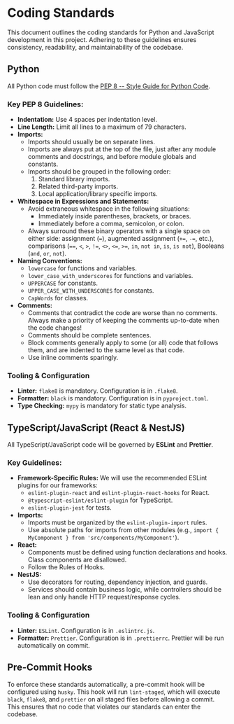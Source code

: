 # Coding Standards

This document outlines the coding standards for Python and JavaScript development in this project. Adhering to these guidelines ensures consistency, readability, and maintainability of the codebase.

## Python

All Python code must follow the [PEP 8 -- Style Guide for Python Code](https://www.python.org/dev/peps/pep-0008/).

### Key PEP 8 Guidelines:

*   **Indentation:** Use 4 spaces per indentation level.
*   **Line Length:** Limit all lines to a maximum of 79 characters.
*   **Imports:**
    *   Imports should usually be on separate lines.
    *   Imports are always put at the top of the file, just after any module comments and docstrings, and before module globals and constants.
    *   Imports should be grouped in the following order:
        1.  Standard library imports.
        2.  Related third-party imports.
        3.  Local application/library specific imports.
*   **Whitespace in Expressions and Statements:**
    *   Avoid extraneous whitespace in the following situations:
        *   Immediately inside parentheses, brackets, or braces.
        *   Immediately before a comma, semicolon, or colon.
    *   Always surround these binary operators with a single space on either side: assignment (`=`), augmented assignment (`+=`, `-=`, etc.), comparisons (`==`, `<`, `>`, `!=`, `<>`, `<=`, `>=`, `in`, `not in`, `is`, `is not`), Booleans (`and`, `or`, `not`).
*   **Naming Conventions:**
    *   `lowercase` for functions and variables.
    *   `lower_case_with_underscores` for functions and variables.
    *   `UPPERCASE` for constants.
    *   `UPPER_CASE_WITH_UNDERSCORES` for constants.
    *   `CapWords` for classes.
*   **Comments:**
    *   Comments that contradict the code are worse than no comments. Always make a priority of keeping the comments up-to-date when the code changes!
    *   Comments should be complete sentences.
    *   Block comments generally apply to some (or all) code that follows them, and are indented to the same level as that code.
    *   Use inline comments sparingly.

### Tooling & Configuration

*   **Linter:** `flake8` is mandatory. Configuration is in `.flake8`.
*   **Formatter:** `black` is mandatory. Configuration is in `pyproject.toml`.
*   **Type Checking:** `mypy` is mandatory for static type analysis.

## TypeScript/JavaScript (React & NestJS)

All TypeScript/JavaScript code will be governed by **ESLint** and **Prettier**.

### Key Guidelines:

*   **Framework-Specific Rules:** We will use the recommended ESLint plugins for our frameworks:
    *   `eslint-plugin-react` and `eslint-plugin-react-hooks` for React.
    *   `@typescript-eslint/eslint-plugin` for TypeScript.
    *   `eslint-plugin-jest` for tests.
*   **Imports:**
    *   Imports must be organized by the `eslint-plugin-import` rules.
    *   Use absolute paths for imports from other modules (e.g., `import { MyComponent } from 'src/components/MyComponent'`).
*   **React:**
    *   Components must be defined using function declarations and hooks. Class components are disallowed.
    *   Follow the Rules of Hooks.
*   **NestJS:**
    *   Use decorators for routing, dependency injection, and guards.
    *   Services should contain business logic, while controllers should be lean and only handle HTTP request/response cycles.

### Tooling & Configuration

*   **Linter:** `ESLint`. Configuration is in `.eslintrc.js`.
*   **Formatter:** `Prettier`. Configuration is in `.prettierrc`. Prettier will be run automatically on commit.

## Pre-Commit Hooks

To enforce these standards automatically, a pre-commit hook will be configured using `husky`. This hook will run `lint-staged`, which will execute `black`, `flake8`, and `prettier` on all staged files before allowing a commit. This ensures that no code that violates our standards can enter the codebase.
